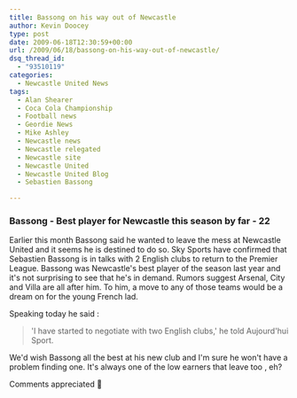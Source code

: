 ```yaml
---
title: Bassong on his way out of Newcastle
author: Kevin Doocey
type: post
date: 2009-06-18T12:30:59+00:00
url: /2009/06/18/bassong-on-his-way-out-of-newcastle/
dsq_thread_id:
  - "93510119"
categories:
  - Newcastle United News
tags:
  - Alan Shearer
  - Coca Cola Championship
  - Football news
  - Geordie News
  - Mike Ashley
  - Newcastle news
  - Newcastle relegated
  - Newcastle site
  - Newcastle United
  - Newcastle United Blog
  - Sebastien Bassong

---
```

### Bassong - Best player for Newcastle this season by far - 22

Earlier this month Bassong said he wanted to leave the mess at Newcastle United and it seems he is destined to do so. Sky Sports have confirmed that Sebastien Bassong is  in talks with 2 English clubs to return to the Premier League. Bassong was Newcastle's best player of the season last year and it's not surprising to see that he's in demand. Rumors suggest Arsenal, City and Villa are all after him. To him, a move to any of those teams would be a dream on for the young French lad.

Speaking today he said :

> 'I have started to negotiate with two English clubs,' he told Aujourd'hui Sport.

We'd wish Bassong all the best at his new club and I'm sure he won't have a problem finding one. It's always one of the low earners that leave too , eh?

Comments appreciated 🙂
